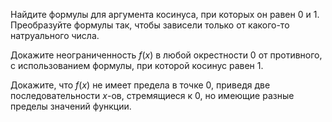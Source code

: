 Найдите формулы для аргумента косинуса, при которых он равен $0$ и $1$. Преобразуйте формулы так, чтобы зависели только от какого-то натруального числа.

Докажите неограниченность $f(x)$ в любой окрестности $0$ от противного, с использованием формулы, при которой косинус равен $1$.

Докажите, что $f(x)$ не имеет предела в точке $0$, приведя две последовательности $x$-ов, стремящиеся к $0$, но имеющие разные пределы значений функции.